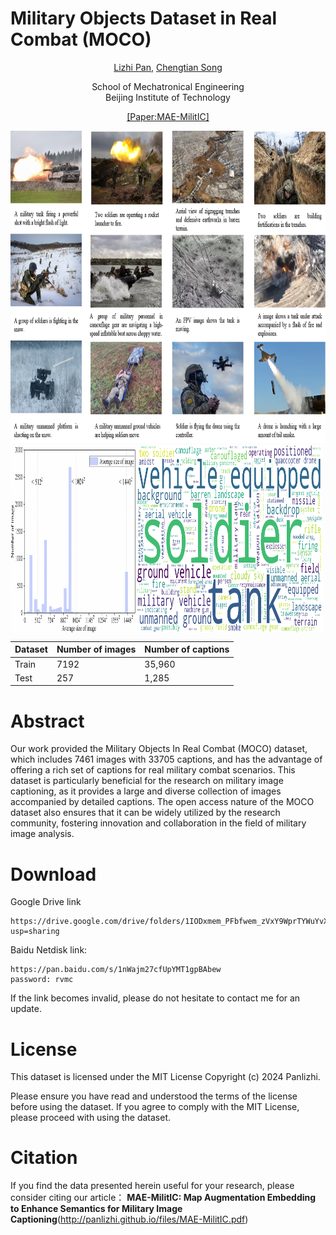 # **M**ilitary **O**bjects Dataset in Real **Co**mbat (MOCO)


<p align="center"><a href="https://panlizhi.github.io">Lizhi Pan</a>, <a href="https://smen.bit.edu.cn/szdw/szml/tcykzgcx/qb05/721aa3c324ec4a20912425153613e881.htm">Chengtian Song</a> </p>

<p align="center">School of Mechatronical Engineering<br>Beijing Institute of Technology</p>

<p align="center"><a href="http://panlizhi.github.io/files/MAE-MilitIC.pdf">[Paper:MAE-MilitIC]</a></p>


<img src="dataset.png" width="100%" height="500" alt="teaser">
<div style="display: flex;">
  <img src="moco_number.png" width="40%" height="300" alt="teaser">
  <img src="moco_wordcloud_all.png" width="59%" height="300" alt="teaser">
</div>


| Dataset | Number of images | Number of captions |
|---------|------------------|--------------------|
| Train   | 7192             | 35,960             |
| Test    | 257              | 1,285              |

# Abstract
Our work provided the Military Objects In Real Combat (MOCO) dataset, which includes 7461 images with 33705
captions, and has the advantage of offering a rich set of captions for real military combat scenarios. This dataset is
particularly beneficial for the research on military image captioning, as it provides a large and diverse collection of
images accompanied by detailed captions. The open access nature of the MOCO dataset also ensures that it can
be widely utilized by the research community, fostering innovation and collaboration in the field of military image
analysis.
# Download
Google Drive link
```
https://drive.google.com/drive/folders/1IODxmem_PFbfwem_zVxY9WprTYWuYvXo?usp=sharing
```
Baidu Netdisk link:
```
https://pan.baidu.com/s/1nWajm27cfUpYMT1gpBAbew
password: rvmc
```
If the link becomes invalid, please do not hesitate to contact me for an update.

# License
This dataset is licensed under the MIT License Copyright (c) 2024 Panlizhi.

Please ensure you have read and understood the terms of the license before using the dataset.
If you agree to comply with the MIT License, please proceed with using the dataset.

# Citation
If you find the data presented herein useful for your research, please consider citing our article：
**MAE-MilitIC: Map Augmentation Embedding to Enhance Semantics for Military Image Captioning**(http://panlizhi.github.io/files/MAE-MilitIC.pdf)
 
